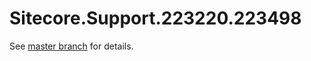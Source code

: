 # Sitecore.Support.223220.223498

See [master branch](https://github.com/sitecoresupport/Sitecore.Support.223220.223498) for details.